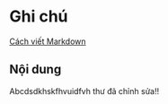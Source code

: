 # Ghi chú
[Cách viết Markdown](https://www.markdownguide.org)
## Nội dung
Abcdsdkhskfhvuidfvh
thư đã chỉnh sửa!!